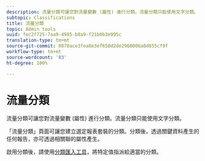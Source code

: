 ```yaml
---
description: 流量分類可讓您對流量變數 (屬性) 進行分類。流量分類只能使用文字分類。
subtopic: Classifications
title: 流量分類
topic: Admin tools
uuid: fec2f725-7aa9-4985-b8a9-f21b0b3e995c
translation-type: tm+mt
source-git-commit: 0870ace3fea8e3ef650d2de2960006a0d655cf9f
workflow-type: tm+mt
source-wordcount: '83'
ht-degree: 100%

---
```



# 流量分類

流量分類可讓您對流量變數 (屬性) 進行分類。流量分類只能使用文字分類。

「流量分類」頁面可讓您建立選定報表套裝的分類。分類後，透過關鍵資料產生的任何報告，亦可透過相關聯的屬性產生。

啟用分類後，請使用[分類匯入工具](/help/components/classifications/importer/c-working-with-saint.md)，將特定值指派給適當的分類。
